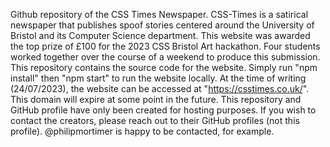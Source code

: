 Github repository of the CSS Times Newspaper. CSS-Times is a satirical newspaper that publishes spoof stories centered around the University of Bristol and its Computer Science department. This website was awarded the top prize of £100 for the 2023 CSS Bristol Art hackathon. Four students worked together over the course of a weekend to produce this submission.
This repository contains the source code for the website. Simply run "npm install" then "npm start" to run the website locally.
At the time of writing (24/07/2023), the website can be accessed at "https://csstimes.co.uk/". This domain will expire at some point in the future.
This repository and GitHub profile have only been created for hosting purposes. If you wish to contact the creators, please reach out to their GitHub profiles (not this profile). @philipmortimer is happy to be contacted, for example.

